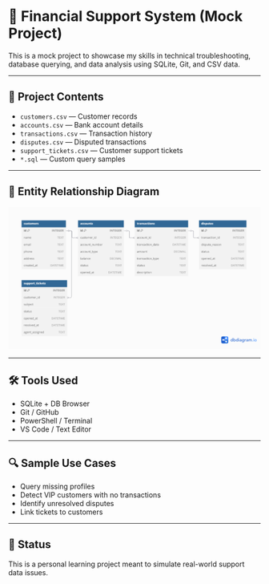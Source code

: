 # 💼 Financial Support System (Mock Project)

This is a mock project to showcase my skills in technical troubleshooting, database querying, and data analysis using SQLite, Git, and CSV data.

---

## 📁 Project Contents

- `customers.csv` — Customer records
- `accounts.csv` — Bank account details
- `transactions.csv` — Transaction history
- `disputes.csv` — Disputed transactions
- `support_tickets.csv` — Customer support tickets
- `*.sql` — Custom query samples

---

## 🧩 Entity Relationship Diagram

![ERD](images/erd.png)

---

## 🛠️ Tools Used

- SQLite + DB Browser
- Git / GitHub
- PowerShell / Terminal
- VS Code / Text Editor

---

## 🔍 Sample Use Cases

- Query missing profiles
- Detect VIP customers with no transactions
- Identify unresolved disputes
- Link tickets to customers

---

## 📌 Status

This is a personal learning project meant to simulate real-world support data issues.

